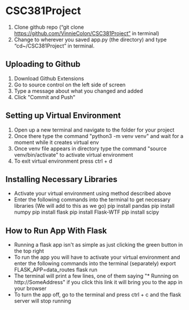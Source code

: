 # CSC381Project
1.	Clone github repo (“git clone https://github.com/VinnieColon/CSC381Project” in terminal)
2.	Change to wherever you saved app.py (the directory) and type “cd~/CSC381Project” in terminal.


## Uploading to Github
1. Download Github Extensions
2. Go to source control on the left side of screen
3. Type a message about what you changed and added
4. Click "Commit and Push"


## Setting up Virtual Environment
1. Open up a new terminal and navigate to the folder for your project
2. Once there type the command "python3 -m venv venv" and wait for a moment while it creates virtual env
3. Once venv file appears in directory type the command "source venv/bin/activate" to activate virtual environment
4. To exit virtual environment press ctrl + d


## Installing Necessary Libraries
- Activate your virtual environment using method described above
- Enter the following commands into the terminal to get necessary libraries (We will add to this as we go)
    pip install pandas
    pip install numpy
    pip install flask
    pip install Flask-WTF
    pip install scipy


## How to Run App With Flask
- Running a flask app isn't as simple as just clicking the green button in the top right
- To run the app you will have to activate your virtual environment and enter the following commands into the terminal (separately)
    export FLASK_APP=data_routes
    flask run
- The terminal will print a few lines, one of them saying "* Running on http://SomeAddress" if you click this link it will bring you to the app in your browser
- To turn the app off, go to the terminal and press ctrl + c and the flask server will stop running